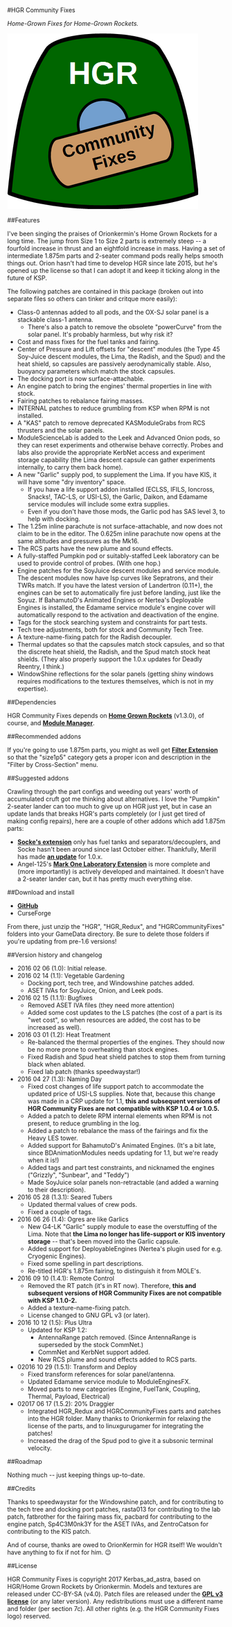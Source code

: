 #HGR Community Fixes

*Home-Grown Fixes for Home-Grown Rockets.*

![HGR Community Fixes logo](https://github.com/Kerbas-ad-astra/HGR-Community-Fixes/raw/master/HGR%20Community%20Fixes%20logo.png)

##Features

I've been singing the praises of Orionkermin's Home Grown Rockets for a long time.  The jump from Size 1 to Size 2 parts is extremely steep -- a fourfold increase in thrust and an eightfold increase in mass.  Having a set of intermediate 1.875m parts and 2-seater command pods really helps smooth things out.  Orion hasn't had time to develop HGR since late 2015, but he's opened up the license so that I can adopt it and keep it ticking along in the future of KSP.

The following patches are contained in this package (broken out into separate files so others can tinker and critque more easily):

* Class-0 antennas added to all pods, and the OX-SJ solar panel is a stackable class-1 antenna.
	* There's also a patch to remove the obsolete "powerCurve" from the solar panel.  It's probably harmless, but why risk it?
* Cost and mass fixes for the fuel tanks and fairing.
* Center of Pressure and Lift offsets for "descent" modules (the Type 45 Soy-Juice descent modules, the Lima, the Radish, and the Spud) and the heat shield, so capsules are passively aerodynamically stable.  Also, buoyancy parameters which match the stock capsules.
* The docking port is now surface-attachable.
* An engine patch to bring the engines' thermal properties in line with stock.
* Fairing patches to rebalance fairing masses.
* INTERNAL patches to reduce grumbling from KSP when RPM is not installed.
* A "KAS" patch to remove deprecated KASModuleGrabs from RCS thrusters and the solar panels.
* ModuleScienceLab is added to the Leek and Advanced Onion pods, so they can reset experiments and otherwise behave correctly.  Probes and labs also provide the appropriate KerbNet access and experiment storage capability (the Lima descent capsule can gather experiments internally, to carry them back home).
* A new "Garlic" supply pod, to supplement the Lima.  If you have KIS, it will have some "dry inventory" space.
	* If you have a life support addon installed (ECLSS, IFILS, Ioncross, Snacks!, TAC-LS, or USI-LS), the Garlic, Daikon, and Edamame service modules will include some extra supplies.
	* Even if you don't have those mods, the Garlic pod has SAS level 3, to help with docking.
* The 1.25m inline parachute is not surface-attachable, and now does not claim to be in the editor.  The 0.625m inline parachute now opens at the same altitudes and pressures as the Mk16.
* The RCS parts have the new plume and sound effects.
* A fully-staffed Pumpkin pod or suitably-staffed Leek laboratory can be used to provide control of probes.  (With one hop.)
* Engine patches for the SoyJuice descent modules and service module.  The descent modules now have Isp curves like Sepratrons, and their TWRs match.  If you have the latest version of Landertron (0.11+), the engines can be set to automatically fire just before landing, just like the Soyuz.  If BahamutoD's Animated Engines or Nertea's Deployable Engines is installed, the Edamame service module's engine cover will automatically respond to the activation and deactivation of the engine.
* Tags for the stock searching system and constraints for part tests.
* Tech tree adjustments, both for stock and Community Tech Tree.
* A texture-name-fixing patch for the Radish decoupler.
* Thermal updates so that the capsules match stock capsules, and so that the discrete heat shield, the Radish, and the Spud match stock heat shields.  (They also properly support the 1.0.x updates for Deadly Reentry, I think.)
* WindowShine reflections for the solar panels (getting shiny windows requires modifications to the textures themselves, which is not in my expertise).

##Dependencies

HGR Community Fixes depends on [**Home Grown Rockets**](http://forum.kerbalspaceprogram.com/index.php?/topic/55521-102hgr-1875m-partsv130-released/) (v1.3.0), of course, and [**Module Manager**](http://forum.kerbalspaceprogram.com/index.php?/topic/50533-105-module-manager-2618-january-17th-with-even-more-sha-and-less-bug/).

##Recommended addons

If you're going to use 1.875m parts, you might as well get [**Filter Extension**](http://forum.kerbalspaceprogram.com/index.php?/topic/93955-105-filter-extensions-2412-nov-10/) so that the "size1p5" category gets a proper icon and description in the "Filter by Cross-Section" menu.

##Suggested addons

Crawling through the part configs and weeding out years' worth of accumulated cruft got me thinking about alternatives.  I love the "Pumpkin" 2-seater lander can too much to give up on HGR just yet, but in case an update lands that breaks HGR's parts completely (or I just get tired of making config repairs), here are a couple of other addons which add 1.875m parts:

* [**Socke's extension**](http://forum.kerbalspaceprogram.com/index.php?/topic/88780-wip-sockes-parts-1875m-extension/) only has fuel tanks and separators/decouplers, and Socke hasn't been around since last October either.  Thankfully, Merill has made [**an update**](http://forum.kerbalspaceprogram.com/index.php?/topic/88780-wip-sockes-parts-1875m-extension/&do=findComment&comment=1929389) for 1.0.x.
* Angel-125's [**Mark One Laboratory Extension**](http://forum.kerbalspaceprogram.com/index.php?/topic/94352-alpha-105-mark-one-laboratory-extensions-mole-v03/) is more complete and (more importantly) is actively developed and maintained.  It doesn't have a 2-seater lander can, but it has pretty much everything else.

##Download and install

* [**GitHub**](https://github.com/Kerbas-ad-astra/HGR-Community-Fixes/releases)
* CurseForge

From there, just unzip the "HGR", "HGR_Redux", and "HGRCommunityFixes" folders into your GameData directory.  Be sure to delete those folders if you're updating from pre-1.6 versions!

##Version history and changelog

* 2016 02 06 (1.0): Initial release.
* 2016 02 14 (1.1): Vegetable Gardening
	* Docking port, tech tree, and Windowshine patches added.
	* ASET IVAs for SoyJuice, Onion, and Leek pods.
* 2016 02 15 (1.1.1): Bugfixes
	* Removed ASET IVA files (they need more attention)
	* Added some cost updates to the LS patches (the cost of a part is its "wet cost", so when resources are added, the cost has to be increased as well).
* 2016 03 01 (1.2): Heat Treatment
	* Re-balanced the thermal properties of the engines.  They should now be no more prone to overheating than stock engines.
	* Fixed Radish and Spud heat shield patches to stop them from turning black when ablated.
	* Fixed lab patch (thanks speedwaystar!)
* 2016 04 27 (1.3): Naming Day
	* Fixed cost changes of life support patch to accommodate the updated price of USI-LS supplies.  Note that, because this change was made in a CRP update for 1.1, **this and subsequent versions of HGR Community Fixes are not compatible with KSP 1.0.4 or 1.0.5.**
	* Added a patch to delete RPM internal elements when RPM is not present, to reduce grumbling in the log.
	* Added a patch to rebalance the mass of the fairings and fix the Heavy LES tower.
	* Added support for BahamutoD's Animated Engines.  (It's a bit late, since BDAnimationModules needs updating for 1.1, but we're ready when it is!)
	* Added tags and part test constraints, and nicknamed the engines ("Grizzly", "Sunbear", and "Teddy")
	* Made SoyJuice solar panels non-retractable (and added a warning to their description).
* 2016 05 28 (1.3.1): Seared Tubers
	* Updated thermal values of crew pods.
	* Fixed a couple of tags.
* 2016 06 26 (1.4): Ogres are like Garlics
	* New G4-LK "Garlic" supply module to ease the overstuffing of the Lima.  Note that **the Lima no longer has life-support or KIS inventory storage** -- that's been moved into the Garlic capsule.
	* Added support for DeployableEngines (Nertea's plugin used for e.g. Cryogenic Engines).
	* Fixed some spelling in part descriptions.
	* Re-titled HGR's 1.875m fairing, to distinguish it from MOLE's.
* 2016 09 10 (1.4.1): Remote Control
	* Removed the RT patch (it's in RT now).  Therefore, **this and subsequent versions of HGR Community Fixes are not compatible with KSP 1.1.0-2.**
	* Added a texture-name-fixing patch.
	* License changed to GNU GPL v3 (or later).
* 2016 10 12 (1.5): Plus Ultra
	* Updated for KSP 1.2:
		* AntennaRange patch removed.  (Since AntennaRange is superseded by the stock CommNet.)
		* CommNet and KerbNet support added.
		* New RCS plume and sound effects added to RCS parts.
* 02016 10 29 (1.5.1): Transform and Deploy
	* Fixed transform references for solar panel/antenna.
	* Updated Edamame service module to ModuleEnginesFX.
	* Moved parts to new categories (Engine, FuelTank, Coupling, Thermal, Payload, Electrical)
* 02017 06 17 (1.5.2): 20% Draggier
	* Integrated HGR_Redux and HGRCommunityFixes parts and patches into the HGR folder.  Many thanks to Orionkermin for relaxing the license of the parts, and to linuxgurugamer for integrating the patches!
	* Increased the drag of the Spud pod to give it a subsonic terminal velocity.
	
	
##Roadmap

Nothing much -- just keeping things up-to-date.

##Credits

Thanks to speedwaystar for the Windowshine patch, and for contributing to the tech tree and docking port patches, rasta013 for contributing to the lab patch, fatbrother for the fairing mass fix, pacbard for contributing to the engine patch, Sp4C3M0nk3Y for the ASET IVAs, and ZentroCatson for contributing to the KIS patch.

And of course, thanks are owed to OrionKermin for HGR itself!  We wouldn't have anything to fix if not for him.  :wink:

##License

HGR Community Fixes is copyright 2017 Kerbas_ad_astra, based on HGR/Home Grown Rockets by Orionkermin.  Models and textures are released under CC-BY-SA (v4.0).  Patch files are released under the [**GPL v3 license**](https://www.gnu.org/licenses/gpl-3.0) (or any later version).  Any redistributions must use a different name and folder (per section 7c).  All other rights (e.g. the HGR Community Fixes logo) reserved.